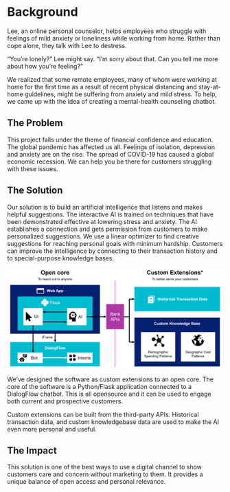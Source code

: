 # Background
Lee, an online personal counselor, helps employees who struggle with feelings of mild anxiety or loneliness while working from home. Rather than cope alone, they talk with Lee to destress.

“You’re lonely?” Lee might say. “I’m sorry about that. Can you tell me more about how you’re feeling?”

We realized that some remote employees, many of whom were working at home for the first time as a result of recent physical distancing and stay-at-home guidelines, might be suffering from anxiety and mild stress. To help, we came up with the idea of creating a mental-health counseling chatbot.


## The Problem
This project falls under the theme of financial confidence and education. The global pandemic has affected us all. Feelings of isolation, depression and anxiety are on the rise. The spread of COVID-19 has caused a global economic recession. We can help you be there for customers struggling with these issues.

## The Solution
Our solution is to build an artificial intelligence that listens and makes helpful suggestions. The interactive AI is trained on techniques that have been demonstrated effective at lowering stress and anxiety. The AI establishes a connection and gets permission from customers to make personalized suggestions. We use a linear optimizer to find creative suggestions for reaching personal goals with minimum hardship. Customers can improve the intelligence by connecting to their transaction history and to special-purpose knowledge bases.

<img src="Creative/lee-architecture_v2.png"/>

We’ve designed the software as custom extensions to an open core. The core of the software is a Python/Flask application connected to a DialogFlow chatbot. This is all opensource and it can be used to engage both current and prospective customers. 

Custom extensions can be built from the third-party APIs. Historical transaction data, and custom knowledgebase data are used to make the AI even more personal and useful.


## The Impact
This solution is one of the best ways to use a digital channel to show customers care and concern without marketing to them. It provides a unique balance of open access and personal relevance.


